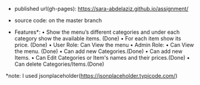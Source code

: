 - published url(gh-pages):
  https://sara-abdelaziz.github.io/assignment/

- source code: on the master branch

- Features*:
	• Show the menu’s different categories and under each category show the available items. (Done)
	• For each item show its price. (Done)
	• User Role: Can View the menu
	• Admin Role: 
			• Can View the menu. (Done)
			• Can add new Categories.(Done)
            • Can add new Items.
			• Can Edit Categories or Item's names and their prices.(Done)
			• Can delete Categories/Items.(Done)

*note: I used jsonplaceholder(https://jsonplaceholder.typicode.com/)

